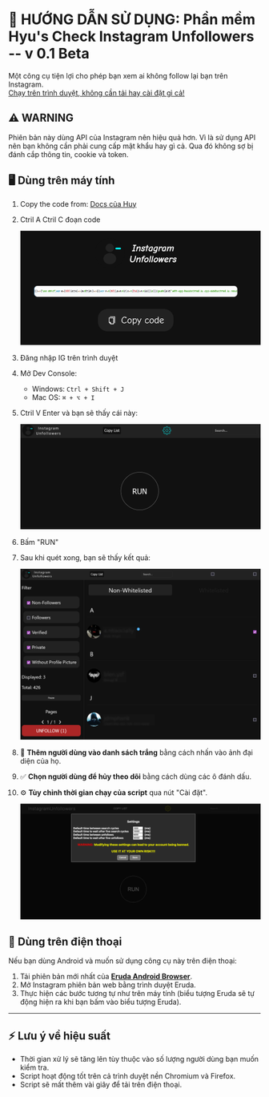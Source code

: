 # 📱 HƯỚNG DẪN SỬ DỤNG: Phần mềm Hyu's Check Instagram Unfollowers -- v 0.1 Beta


Một công cụ tiện lợi cho phép bạn xem ai không follow lại bạn trên Instagram.  
<u>Chạy trên trình duyệt, không cần tải hay cài đặt gì cả!</u>

## ⚠️ WARNING

Phiên bản này dùng API của Instagram nên hiệu quả hơn. Vì là sử dụng API nên bạn không cần phải cung cấp mật khẩu hay gì cả. Qua đó không sợ bị đánh cắp thông tin, cookie và token.   

## 🖥️ **Dùng trên máy tính**

1. Copy the code from: [Docs của Huy](https://docs.google.com/document/d/1VDtMoQVkZRm30Bs1r9D54YrJHlyNPcp5V4rCSKTPjgY/edit?usp=sharing)

2. Ctril A Ctril C đoạn code

    <img src="./assets/copy_code.png" alt="Copy code button" />

3. Đăng nhập IG trên trình duyệt

4. Mở Dev Console:
   - Windows: `Ctrl + Shift + J`
   - Mac OS: `⌘ + ⌥ + I`

5. Ctril V Enter và bạn sẽ thấy cái này:

    <img src="./assets/initial.png" alt="Initial screen" />

6. Bấm "RUN"

7. Sau khi quét xong, bạn sẽ thấy kết quả:

    <img src="./assets/results.png" alt="Results screen" />

8. 🤍 **Thêm người dùng vào danh sách trắng** bằng cách nhấn vào ảnh đại diện của họ.

9. ✅ **Chọn người dùng để hủy theo dõi** bằng cách dùng các ô đánh dấu.

10. ⚙️ **Tùy chỉnh thời gian chạy của script** qua nút "Cài đặt".

    <img src="./assets/settings.png" alt="Settings screen" />

## 📱 **Dùng trên điện thoại**

Nếu bạn dùng Android và muốn sử dụng công cụ này trên điện thoại:

1. Tải phiên bản mới nhất của **[Eruda Android Browser](https://github.com/liriliri/eruda-android/releases/)**.
2. Mở Instagram phiên bản web bằng trình duyệt Eruda.
3. Thực hiện các bước tương tự như trên máy tính (biểu tượng Eruda sẽ tự động hiện ra khi bạn bấm vào biểu tượng Eruda).

---

## ⚡ **Lưu ý về hiệu suất**

- Thời gian xử lý sẽ tăng lên tùy thuộc vào số lượng người dùng bạn muốn kiểm tra.
- Script hoạt động tốt trên cả trình duyệt nền Chromium và Firefox.
- Script sẽ mất thêm vài giây để tải trên điện thoại.